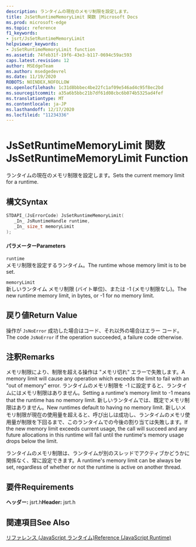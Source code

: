 ```yaml
---
description: ランタイムの現在のメモリ制限を設定します。
title: JsSetRuntimeMemoryLimit 関数 |Microsoft Docs
ms.prod: microsoft-edge
ms.topic: reference
f1_keywords:
- jsrt/JsSetRuntimeMemoryLimit
helpviewer_keywords:
- JsSetRuntimeMemoryLimit function
ms.assetid: 74feb31f-19f6-43e3-b117-0694c59ac593
caps.latest.revision: 12
author: MSEdgeTeam
ms.author: msedgedevrel
ms.date: 11/19/2020
ROBOTS: NOINDEX,NOFOLLOW
ms.openlocfilehash: 1c31d8bbbec4be22fc1af09e546ad4c95f8ec2bd
ms.sourcegitcommit: a35a6b5bbc21b7df61d08cbc6b074b5325ad4fef
ms.translationtype: MT
ms.contentlocale: ja-JP
ms.lasthandoff: 12/17/2020
ms.locfileid: "11234336"
---
```

# <span data-ttu-id="ceb4d-103">JsSetRuntimeMemoryLimit 関数</span><span class="sxs-lookup"><span data-stu-id="ceb4d-103">JsSetRuntimeMemoryLimit Function</span></span>

<span data-ttu-id="ceb4d-104">ランタイムの現在のメモリ制限を設定します。</span><span class="sxs-lookup"><span data-stu-id="ceb4d-104">Sets the current memory limit for a runtime.</span></span>  
  
## <span data-ttu-id="ceb4d-105">構文</span><span class="sxs-lookup"><span data-stu-id="ceb4d-105">Syntax</span></span>  
  
```cpp  
STDAPI_(JsErrorCode) JsSetRuntimeMemoryLimit(  
   _In_ JsRuntimeHandle runtime,  
   _In_ size_t memoryLimit  
);  
```  
  
#### <span data-ttu-id="ceb4d-106">パラメーター</span><span class="sxs-lookup"><span data-stu-id="ceb4d-106">Parameters</span></span>  
 `runtime`  
 <span data-ttu-id="ceb4d-107">メモリ制限を設定するランタイム。</span><span class="sxs-lookup"><span data-stu-id="ceb4d-107">The runtime whose memory limit is to be set.</span></span>  
  
 `memoryLimit`  
 <span data-ttu-id="ceb4d-108">新しいランタイム メモリ制限 (バイト単位)、または -1 (メモリ制限なし)。</span><span class="sxs-lookup"><span data-stu-id="ceb4d-108">The new runtime memory limit, in bytes, or -1 for no memory limit.</span></span>  
  
## <span data-ttu-id="ceb4d-109">戻り値</span><span class="sxs-lookup"><span data-stu-id="ceb4d-109">Return Value</span></span>  
 <span data-ttu-id="ceb4d-110">操作が `JsNoError` 成功した場合はコード、それ以外の場合はエラー コード。</span><span class="sxs-lookup"><span data-stu-id="ceb4d-110">The code `JsNoError` if the operation succeeded, a failure code otherwise.</span></span>  
  
## <span data-ttu-id="ceb4d-111">注釈</span><span class="sxs-lookup"><span data-stu-id="ceb4d-111">Remarks</span></span>  
 <span data-ttu-id="ceb4d-112">メモリ制限により、制限を超える操作は "メモリ切れ" エラーで失敗します。</span><span class="sxs-lookup"><span data-stu-id="ceb4d-112">A memory limit will cause any operation which exceeds the limit to fail with an "out of memory" error.</span></span> <span data-ttu-id="ceb4d-113">ランタイムのメモリ制限を -1 に設定すると、ランタイムにはメモリ制限はありません。</span><span class="sxs-lookup"><span data-stu-id="ceb4d-113">Setting a runtime's memory limit to -1 means that the runtime has no memory limit.</span></span> <span data-ttu-id="ceb4d-114">新しいランタイムでは、既定でメモリ制限はありません。</span><span class="sxs-lookup"><span data-stu-id="ceb4d-114">New runtimes default to having no memory limit.</span></span> <span data-ttu-id="ceb4d-115">新しいメモリ制限が現在の使用量を超えると、呼び出しは成功し、ランタイムのメモリ使用量が制限を下回るまで、このランタイムでの今後の割り当ては失敗します。</span><span class="sxs-lookup"><span data-stu-id="ceb4d-115">If the new memory limit exceeds current usage, the call will succeed and any future allocations in this runtime will fail until the runtime's memory usage drops below the limit.</span></span>  
  
 <span data-ttu-id="ceb4d-116">ランタイムのメモリ制限は、ランタイムが別のスレッドでアクティブかどうかに関係なく、常に設定できます。</span><span class="sxs-lookup"><span data-stu-id="ceb4d-116">A runtime's memory limit can be always be set, regardless of whether or not the runtime is active on another thread.</span></span>  
  
## <span data-ttu-id="ceb4d-117">要件</span><span class="sxs-lookup"><span data-stu-id="ceb4d-117">Requirements</span></span>  
 <span data-ttu-id="ceb4d-118">**ヘッダー:** jsrt.h</span><span class="sxs-lookup"><span data-stu-id="ceb4d-118">**Header:** jsrt.h</span></span>  
  
## <span data-ttu-id="ceb4d-119">関連項目</span><span class="sxs-lookup"><span data-stu-id="ceb4d-119">See Also</span></span>  
 [<span data-ttu-id="ceb4d-120">リファレンス (JavaScript ランタイム)</span><span class="sxs-lookup"><span data-stu-id="ceb4d-120">Reference (JavaScript Runtime)</span></span>](../chakra-hosting/reference-javascript-runtime.md)
